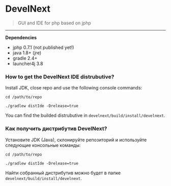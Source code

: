 # DevelNext

> GUI and IDE for php based on jphp

---

**Dependencies**

- jphp 0.7.1 (not published yet!)
- java 1.8+ (jre)
- gradle 2.4+
- launcher4j 3.8

### How to get the DevelNext IDE distrubutive?

Install JDK, close repo and use the following console commands:

```
cd /path/to/repo

./gradlew distIde -Drelease=true
```

You can find the builded distrubutive in `develnext/build/install/develnext`.

### Как получить дистрибутив DevelNext?

Установите JDK (Java), склонируйте репозиторий и используйте следующие консольные команды:

```
cd /path/to/repo

./gradlew distIde -Drelease=true
```

Найти собранный дистрибутив можно будет в папке `develnext/build/install/develnext`.
